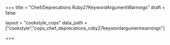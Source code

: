 +++
title = "Chef/Deprecations Ruby27KeywordArgumentWarnings"
draft = false

layout = "cookstyle_cops"
data_path = ["cookstyle","cops_chef_deprecations_ruby27keywordargumentwarnings"]

+++

<!-- The content of this page is automatically generated from the
cops_chef_deprecations_ruby27keywordargumentwarnings.yml file in github.com/chef/cookstyle/blob/master/docs-chef-io/data/cookstyle/. -->
